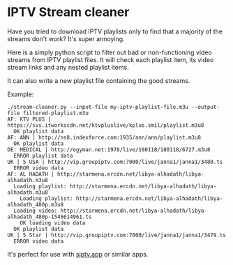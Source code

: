 # IPTV Stream cleaner

Have you tried to download IPTV playlists only to find that a majority of the streams don't work? It's super annoying.

Here is a simply python script to filter out bad or non-functioning video streams from IPTV playlist files. It will check each playlist item, its video stream links and any nested playlist items.

It can also write a new playlist file containing the good streams.

Example:

```console
./stream-cleaner.py --input-file my-iptv-playlist-file.m3u --output-file filtered-playlist.m3u
AF: KTV PLUS | https://svs.itworkscdn.net/ktvpluslive/kplus.smil/playlist.m3u8
  OK playlist data
AF: ANN | http://ns8.indexforce.com:1935/ann/ann/playlist.m3u8
  OK playlist data
DE: MEDICAL | http://egyman.net:1978/live/180118/180118/6727.m3u8
  ERROR playlist data
UK | 5 USA | http://vip.groupiptv.com:7000/live/janna1/janna1/3480.ts
  ERROR video data
AF: AL HADATH | http://starmena.ercdn.net/libya-alhadath/libya-alhadath.m3u8
  Loading playlist: http://starmena.ercdn.net/libya-alhadath/libya-alhadath.m3u8
    Loading playlist: http://starmena.ercdn.net/libya-alhadath/libya-alhadath_480p.m3u8
  Loading video: http://starmena.ercdn.net/libya-alhadath/libya-alhadath_480p-1546614961.ts
    OK loading video data
  OK playlist data
UK | 5 Star | http://vip.groupiptv.com:7000/live/janna1/janna1/3479.ts
  ERROR video data
```

It's perfect for use with [siptv.app](https://siptv.app) or similar apps.
